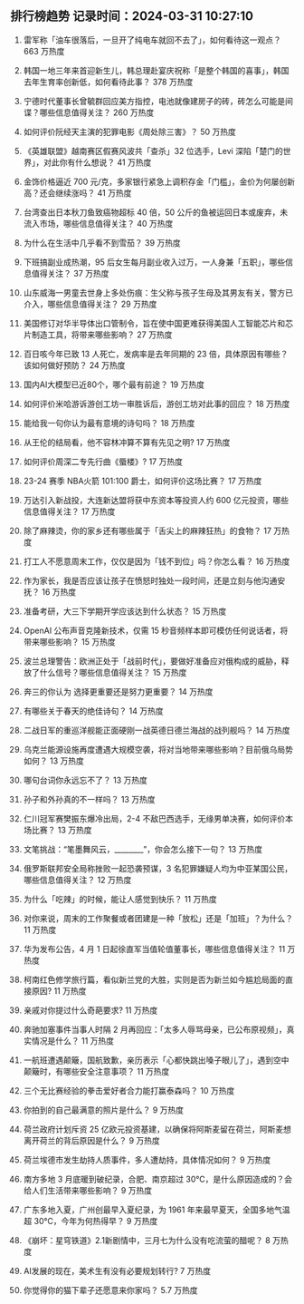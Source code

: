 
## 排行榜趋势 记录时间：2024-03-31 10:27:10
  
  1. 雷军称「油车很落后，一旦开了纯电车就回不去了」，如何看待这一观点？ 663 万热度
    
  2. 韩国一地三年来首迎新生儿，韩总理赴宴庆祝称「是整个韩国的喜事」，韩国去年生育率创新低，如何看待此事？ 378 万热度
    
  3. 宁德时代董事长曾毓群回应美方指控，电池就像建房子的砖，砖怎么可能是间谍？哪些信息值得关注？ 260 万热度
    
  4. 如何评价阮经天主演的犯罪电影《周处除三害》？ 50 万热度
    
  5. 《英雄联盟》越南赛区假赛风波共「查杀」32 位选手，Levi 深陷「楚门的世界」，对此你有什么想说？ 41 万热度
    
  6. 金饰价格逼近 700 元/克，多家银行紧急上调积存金「门槛」，金价为何屡创新高？还会继续涨吗？ 41 万热度
    
  7. 台湾查出日本秋刀鱼致癌物超标 40 倍，50 公斤的鱼被运回日本或废弃，未流入市场，哪些信息值得关注？ 40 万热度
    
  8. 为什么在生活中几乎看不到雪茄？ 39 万热度
    
  9. 下班搞副业成热潮，95 后女生每月副业收入过万，一人身兼「五职」，哪些信息值得关注？ 37 万热度
    
  10. 山东威海一男童去世身上多处伤痕：生父称与孩子生母及其男友有关，警方已介入，哪些信息值得关注？ 29 万热度
    
  11. 美国修订对华半导体出口管制令，旨在使中国更难获得美国人工智能芯片和芯片制造工具，将带来哪些影响？ 27 万热度
    
  12. 百日咳今年已致 13 人死亡，发病率是去年同期的 23 倍，具体原因有哪些？该如何做好预防？ 24 万热度
    
  13. 国内AI大模型已近80个，哪个最有前途？ 19 万热度
    
  14. 如何评价米哈游诉游创工坊一审胜诉后，游创工坊对此事的回应？ 18 万热度
    
  15. 能给我一句你认为最有意境的诗句吗？ 18 万热度
    
  16. 从王伦的结局看，他不容林冲算不算有先见之明? 17 万热度
    
  17. 如何评价周深二专先行曲《蜃楼》? 17 万热度
    
  18. 23-24 赛季 NBA火箭 101:100 爵士，如何评价这场比赛？ 17 万热度
    
  19. 万达引入新战投，大连新达盟将获中东资本等投资人约 600 亿元投资，哪些信息值得关注？ 17 万热度
    
  20. 除了麻辣烫，你的家乡还有哪些属于「舌尖上的麻辣狂热」的食物？ 17 万热度
    
  21. 打工人不愿意周末工作，仅仅是因为「钱不到位」吗？你怎么看？ 16 万热度
    
  22. 作为家长，我是否应该让孩子在愤怒时独处一段时间，还是立刻与他沟通安抚？ 16 万热度
    
  23. 准备考研，大三下学期开学应该达到什么状态？ 15 万热度
    
  24. OpenAI 公布声音克隆新技术，仅需 15 秒音频样本即可模仿任何说话者，将带来哪些影响？ 15 万热度
    
  25. 波兰总理警告：欧洲正处于「战前时代」，要做好准备应对俄构成的威胁，释放了什么信号？哪些信息值得关注？ 15 万热度
    
  26. 奔三的你认为   选择更重要还是努力更重要？ 14 万热度
    
  27. 有哪些关于春天的绝佳诗句？ 14 万热度
    
  28. 二战日军的重巡洋舰能正面硬刚一战英德日德兰海战的战列舰吗？ 14 万热度
    
  29. 乌克兰能源设施再度遭遇大规模空袭，将对当地带来哪些影响？目前俄乌局势如何？ 13 万热度
    
  30. 哪句台词你永远忘不了？ 13 万热度
    
  31. 孙子和外孙真的不一样吗？ 13 万热度
    
  32. 仁川冠军赛樊振东爆冷出局，2-4 不敌巴西选手，无缘男单决赛，如何评价本场比赛？ 13 万热度
    
  33. 文笔挑战：“笔墨舞风云，________”，你会怎么接下一句？ 13 万热度
    
  34. 俄罗斯联邦安全局称挫败一起恐袭预谋，3 名犯罪嫌疑人均为中亚某国公民，哪些信息值得关注？ 12 万热度
    
  35. 为什么「吃辣」的时候，能让人感觉到快乐？ 11 万热度
    
  36. 对你来说，周末的工作聚餐或者团建是一种「放松」还是「加班」？为什么？ 11 万热度
    
  37. 华为发布公告，4 月 1 日起徐直军当值轮值董事长，哪些信息值得关注？ 11 万热度
    
  38. 柯南红色修学旅行篇，看似新兰党的大胜，实则是否为新兰如今尴尬局面的直接原因? 11 万热度
    
  39. 亲戚对你提过什么奇葩要求? 11 万热度
    
  40. 奔驰加塞事件当事人时隔 2 月再回应：「太多人辱骂母亲，已公布原视频」，真实情况是什么？ 11 万热度
    
  41. 一航班遭遇颠簸，国航致歉，亲历表示「心都快跳出嗓子眼儿了」，遇到空中颠簸时，有哪些安全注意事项？ 11 万热度
    
  42. 三个无比赛经验的拳击爱好者合力能打赢泰森吗？ 10 万热度
    
  43. 你拍到的自己最满意的照片是什么？ 9 万热度
    
  44. 荷兰政府计划斥资 25 亿欧元投资基建，以确保将阿斯麦留在荷兰，阿斯麦想离开荷兰的背后原因是什么？ 9 万热度
    
  45. 荷兰埃德市发生劫持人质事件，多人遭劫持，具体情况如何？ 9 万热度
    
  46. 南方多地 3 月底暖到破纪录，合肥、南京超过 30℃，是什么原因造成的？会给人们生活带来哪些影响？ 9 万热度
    
  47. 广东多地入夏，广州创最早入夏纪录，为 1961 年来最早夏天，全国多地气温超 30℃，今年为何热得早？ 9 万热度
    
  48. 《崩坏：星穹铁道》2.1新剧情中，三月七为什么没有吃流萤的醋呢？ 8 万热度
    
  49. AI发展的现在，美术生有没有必要规划转行? 7 万热度
    
  50. 你觉得你的猫下辈子还愿意来你家吗？ 5.7 万热度
    